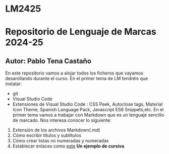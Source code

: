 # LM2425
# Repositorio de Lenguaje de Marcas 2024-25
## Autor: Pablo Tena Castaño
En este repositorio vamos a alojar todos los ficheros que vayamos desarollando durante el curso. En el primer tema de LM tendréis que instalar:
- git
- Visual Studio Code 
- Extensiones de Visual Studio Code : CSS Peek, Autoclose tags, Material Icon Theme, Spanish Language Pack, Javascript ES6 Snippets,etc.
En el primer tema vamos a trabajar con Markdown que es un lenguaje sencillo de marcado. Nos interesa conocer lo siguiente:
1. Extensión de los archivos Markdown(.md)
2. Cómo escribir títulos y subtítulos
3. Cómo crear listas no numeradas y numeradas
4. Establecer enlaces como [este](https://markdown.es/sintaxis-markdown/#links)
**Un ejemplo de cursiva**

